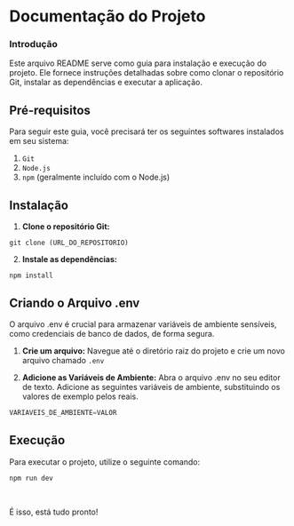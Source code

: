 # Documentação do Projeto

### Introdução

Este arquivo README serve como guia para instalação e execução do projeto. Ele fornece instruções detalhadas sobre como clonar o repositório Git, instalar as dependências e executar a aplicação.

## Pré-requisitos

Para seguir este guia, você precisará ter os seguintes softwares instalados em seu sistema:

1. `Git`
2. `Node.js`
3. `npm` (geralmente incluído com o Node.js)

## Instalação

1. **Clone o repositório Git:**

```
git clone (URL_DO_REPOSITORIO)
```

2. **Instale as dependências:**

```
npm install
```

## Criando o Arquivo .env

O arquivo .env é crucial para armazenar variáveis de ambiente sensíveis, como credenciais de banco de dados, de forma segura.

1. **Crie um arquivo:** Navegue até o diretório raiz do projeto e crie um novo arquivo chamado `.env`

2. **Adicione as Variáveis de Ambiente:** Abra o arquivo .env no seu editor de texto. Adicione as seguintes variáveis de ambiente, substituindo os valores de exemplo pelos reais.

```ts
VARIAVEIS_DE_AMBIENTE=VALOR
```

## Execução

Para executar o projeto, utilize o seguinte comando:

```
npm run dev
```
<br/>

É isso, está tudo pronto!
